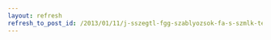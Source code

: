```yaml
---
layout: refresh
refresh_to_post_id: /2013/01/11/j-sszegtl-fgg-szablyozsok-fa-s-szmlk-tern-ktelez-nyilatkozatok-2013-ban-alanyi-mentessg-hatra
---
```

